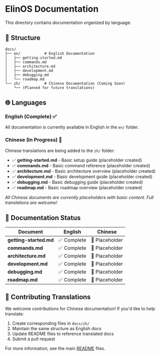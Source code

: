 # ElinOS Documentation

This directory contains documentation organized by language:

## 📁 Structure

```
docs/
├── en/           # English Documentation
│   ├── getting-started.md
│   ├── commands.md
│   ├── architecture.md
│   ├── development.md
│   ├── debugging.md
│   └── roadmap.md
└── zh/           # Chinese Documentation (Coming Soon)
    └── (Planned for future translations)
```

## 🌐 Languages

### English (Complete) ✅
All documentation is currently available in English in the `en/` folder.

### Chinese (In Progress) 🚧
Chinese translations are being added to the `zh/` folder:
- ✅ **getting-started.md** - Basic setup guide (placeholder created)
- ✅ **commands.md** - Basic command reference (placeholder created)
- ✅ **architecture.md** - Basic architecture overview (placeholder created)
- ✅ **development.md** - Basic development guide (placeholder created)
- ✅ **debugging.md** - Basic debugging guide (placeholder created)
- ✅ **roadmap.md** - Basic roadmap overview (placeholder created)

*All Chinese documents are currently placeholders with basic content. Full translations are welcome!*

## 📖 Documentation Status

| Document | English | Chinese | 
|----------|---------|---------|
| **getting-started.md** | ✅ Complete | 🚧 Placeholder |
| **commands.md** | ✅ Complete | 🚧 Placeholder |
| **architecture.md** | ✅ Complete | 🚧 Placeholder |
| **development.md** | ✅ Complete | 🚧 Placeholder |
| **debugging.md** | ✅ Complete | 🚧 Placeholder |
| **roadmap.md** | ✅ Complete | 🚧 Placeholder |

## 🤝 Contributing Translations

We welcome contributions for Chinese documentation! If you'd like to help translate:

1. Create corresponding files in `docs/zh/`
2. Maintain the same structure as English docs
3. Update README files to reference translated docs
4. Submit a pull request

For more information, see the main [README](../README.md) files. 